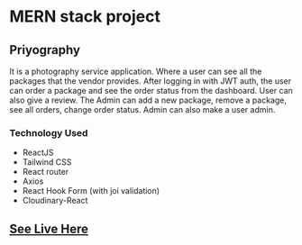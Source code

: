 # MERN stack project

## Priyography
It is a photography service application. Where a user can see all the packages that the vendor provides. After logging in with JWT auth, the user can order a package and see the order status from the dashboard. User can also give a review. The Admin can add a new package, remove a package, see all orders, change order status. Admin can also make a user admin.

### Technology Used
- ReactJS
- Tailwind CSS
- React router
- Axios
- React Hook Form (with joi validation)
- Cloudinary-React

## [See Live Here](https://priyography.netlify.app)

